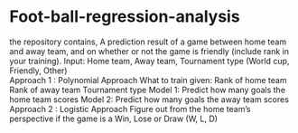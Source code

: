 # Foot-ball-regression-analysis
the repository contains,
A prediction result of a game between home team and away team, and on whether or not the game is friendly (include rank in your training).
Input: Home team, Away team, Tournament type (World cup, Friendly, Other)  
Approach 1 : Polynomial Approach  What to train given:  Rank of home team  Rank of away team  Tournament type  Model 1: Predict how many goals the home team scores  Model 2: Predict how many goals the away team scores  
Approach 2 : Logistic Approach  Figure out from the home team’s perspective if the game is a Win, Lose or Draw (W, L, D)
